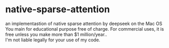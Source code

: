 # native-sparse-attention
an implementastion of native sparse attention by deepseek on the Mac OS
You main for educational purpose free of charge. For commercial uses, it is free unless you make more than $1 million/year..  
I'm not liable legally for your use of my code.
